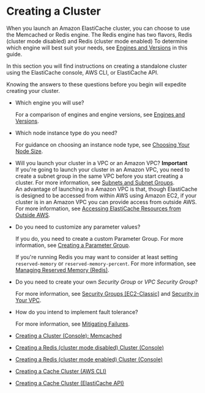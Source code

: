 # Creating a Cluster<a name="Clusters.Create"></a>

When you launch an Amazon ElastiCache cluster, you can choose to use the Memcached or Redis engine\. The Redis engine has two flavors, Redis \(cluster mode disabled\) and Redis \(cluster mode enabled\) To determine which engine will best suit your needs, see [Engines and Versions](SelectEngine.md) in this guide\.

In this section you will find instructions on creating a standalone cluster using the ElastiCache console, AWS CLI, or ElastiCache API\.

Knowing the answers to these questions before you begin will expedite creating your cluster\.

+ Which engine you will use?

  For a comparison of engines and engine versions, see [Engines and Versions](SelectEngine.md)\.

+ Which node instance type do you need?

  For guidance on choosing an instance node type, see [Choosing Your Node Size](CacheNodes.SelectSize.md)\.

+ Will you launch your cluster in a VPC or an Amazon VPC? 
**Important**  
If you're going to launch your cluster in an Amazon VPC, you need to create a subnet group in the same VPC before you start creating a cluster\. For more information, see [Subnets and Subnet Groups](SubnetGroups.md)\.  
An advantage of launching in a Amazon VPC is that, though ElastiCache is designed to be accessed from within AWS using Amazon EC2, if your cluster is in an Amazon VPC you can provide access from outside AWS\. For more information, see [Accessing ElastiCache Resources from Outside AWS](Access.Outside.md)\.

+ Do you need to customize any parameter values?

  If you do, you need to create a custom Parameter Group\. For more information, see [Creating a Parameter Group](ParameterGroups.Creating.md)\.

   If you're running Redis you may want to consider at least setting `reserved-memory` or `reserved-memory-percent`\. For more information, see [Managing Reserved Memory \(Redis\)](redis-memory-management.md)\.

+ Do you need to create your own *Security Group* or *VPC Security Group*? 

  For more information, see [Security Groups \[EC2\-Classic\]](SecurityGroups.md) and [Security in Your VPC](http://docs.aws.amazon.com/AmazonVPC/latest/UserGuide/VPC_Security.html)\.

+ How do you intend to implement fault tolerance?

  For more information, see [Mitigating Failures](FaultTolerance.md)\.


+ [Creating a Cluster \(Console\): Memcached](Clusters.Create.CON.Memcached.md)
+ [Creating a Redis \(cluster mode disabled\) Cluster \(Console\)](Clusters.Create.CON.Redis.md)
+ [Creating a Redis \(cluster mode enabled\) Cluster \(Console\)](Clusters.Create.CON.RedisCluster.md)
+ [Creating a Cache Cluster \(AWS CLI\)](Clusters.Create.CLI.md)
+ [Creating a Cache Cluster \(ElastiCache API\)](Clusters.Create.API.md)
